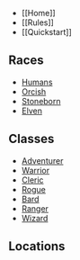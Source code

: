 * [[Home]]
* [[Rules]]
* [[Quickstart]]

## Races
* [Humans](/Lankyadventurer/Verdantia/wiki/Humans)
* [Orcish](/Lankyadventurer/Verdantia/wiki/Orcish)
* [Stoneborn](/Lankyadventurer/Verdantia/wiki/Stoneborn)
* [Elven](/Lankyadventurer/Verdantia/wiki/Elven)

## Classes
* [Adventurer](/Lankyadventurer/Verdantia/wiki/Adventurer)
* [Warrior](/Lankyadventurer/Verdantia/wiki/Warrior)
* [Cleric](/Lankyadventurer/Verdantia/wiki/Cleric)
* [Rogue](/Lankyadventurer/Verdantia/wiki/Rogue)
* [Bard](/Lankyadventurer/Verdantia/wiki/Bard)
* [Ranger](/Lankyadventurer/Verdantia/wiki/Ranger)
* [Wizard](/Lankyadventurer/Verdantia/wiki/Wizard)

## Locations
